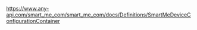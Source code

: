 
https://www.any-api.com/smart_me_com/smart_me_com/docs/Definitions/SmartMeDeviceConfigurationContainer